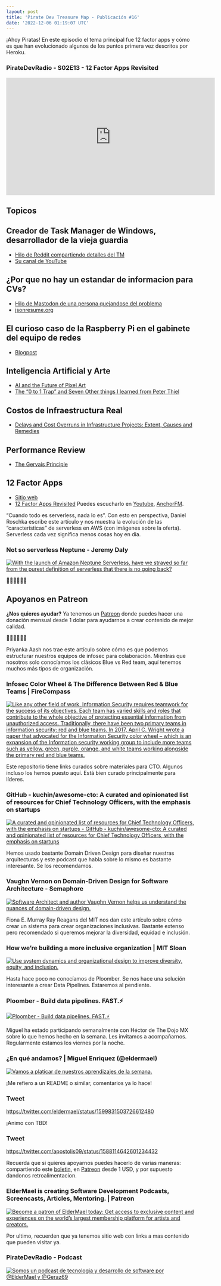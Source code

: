 ```yaml
---
layout: post
title: 'Pirate Dev Treasure Map - Publicación #16'
date: '2022-12-06 01:19:07 UTC'
---
```


¡Ahoy Piratas! En este episodio el tema principal fue 12 factor apps y cómo es que han evolucionado algunos de los puntos primera vez descritos por Heroku.
### PirateDevRadio - S02E13 - 12 Factor Apps Revisited
<iframe
    width="560" 
    height="315" 
    src="https://www.youtube.com/embed/jA3ZtZk-xIY"
    title="YouTube video player" 
    frameborder="0" 
    allow="accelerometer; autoplay; clipboard-write; 
    encrypted-media; gyroscope; picture-in-picture; web-share" 
    allowfullscreen>
</iframe>

## Topicos

## Creador de Task Manager de Windows, desarrollador de la vieja guardia

* [Hilo de Reddit compartiendo detalles del TM](https://old.reddit.com/r/techsupport/comments/gqb915/i_wrote_task_manager_and_i_just_remembered/)
* [Su canal de YouTube](https://www.youtube.com/channel/UCNzszbnvQeFzObW0ghk0Ckw)

## ¿Por que no hay un estandar de informacion para CVs?

* [Hilo de Mastodon de una persona quejandose del problema](https://toot.cat/@woozle/107634232290378715)
* [jsonresume.org](https://jsonresume.org/)

## El curioso caso de la Raspberry Pi en el gabinete del equipo de redes

* [Blogpost](https://blog.haschek.at/2019/the-curious-case-of-the-RasPi-in-our-network.html)

## Inteligencia Artificial y Arte

* [AI and the Future of Pixel Art](https://pixelparmesan.com/ai-and-the-future-of-pixel-art/?s=09&utm_source=pocket_saves)
* [The “0 to 1 Trap” and Seven Other things I learned from Peter Thiel](https://medium.com/the-mission/the-0-to-1-trap-and-seven-other-things-i-learned-from-peter-theil-1d315d180918)

## Costos de Infraestructura Real

* [Delays and Cost Overruns in Infrastructure Projects: Extent, Causes and Remedies](https://www.jstor.org/stable/27807050)

## Performance Review

* [The Gervais Principle](https://notes.alexkehayias.com/the-gervais-principle/)

## 12 Factor Apps

* [Sitio web](https://12factor.net/)
* [12 Factor Apps Revisited](https://architecturenotes.co/12-factor-app-revisited/)
Puedes escucharlo en [Youtube](https://www.youtube.com/channel/UCIQ_yengMK59I2bsL3443sg), [AnchorFM](https://anchor.fm/pirate-dev-radio).

“Cuando todo es serverless, nada lo es”. Con esto en perspectiva, Daniel Roschka escribe este artículo y nos muestra la evolución de las “características” de serverless en AWS (con imágenes sobre la oferta). Serverless cada vez significa menos cosas hoy en dia.
### Not so serverless Neptune - Jeremy Daly
[![With the launch of Amazon Neptune Serverless, have we strayed so far from the purest definition of serverless that there is no going back?](https://s3.amazonaws.com/revue/items/images/019/467/061/web/not-so-serverless-neptune.jpg?1670287002)](https://www.jeremydaly.com/not-so-serverless-neptune/)

🏴‍☠️🏴‍☠️🏴‍☠️

## Apoyanos en Patreon

**¿Nos quieres ayudar?** Ya tenemos un [Patreon](https://www.patreon.com/eldermael) donde puedes hacer una donación mensual desde 1 dolar para ayudarnos a crear contenido de mejor calidad.

🏴‍☠️🏴‍☠️🏴‍☠️

Priyanka Aash nos trae este artículo sobre cómo es que podemos estructurar nuestros equipos de infosec para colaboración. Mientras que nosotros solo conocíamos los clásicos Blue vs Red team, aquí tenemos muchos más tipos de organización.
### Infosec Color Wheel & The Difference Between Red & Blue Teams | FireCompass
[![Like any other field of work, Information Security requires teamwork for the success of its objectives. Each team has varied skills and roles that contribute to the whole objective of protecting essential information from unauthorized access. Traditionally, there have been two primary teams in information security: red and blue teams. In 2017, April C. Wright wrote a paper that advocated for the Information Security color wheel – which is an expansion of the Information security working group to include more teams such as yellow, green, purple, orange, and white teams working alongside the primary red and blue teams.](https://s3.amazonaws.com/revue/items/images/019/467/134/web/cropped-FireCompass-Logo-1.png?1670287311)](https://www.firecompass.com/blog/infosec-color-wheel-the-difference-between-red-blue-teams/?utm_source=pocket_reader)


Este repositorio tiene links curados sobre materiales para CTO. Algunos incluso los hemos puesto aquí. Está bien curado principalmente para líderes.
### GitHub - kuchin/awesome-cto: A curated and opinionated list of resources for Chief Technology Officers, with the emphasis on startups
[![A curated and opinionated list of resources for Chief Technology Officers, with the emphasis on startups - GitHub - kuchin/awesome-cto: A curated and opinionated list of resources for Chief Technology Officers, with the emphasis on startups](https://s3.amazonaws.com/revue/items/images/019/467/154/web/awesome-cto?1670287468)](https://github.com/kuchin/awesome-cto)


Hemos usado bastante Domain Driven Design para diseñar nuestras arquitecturas y este podcast que habla sobre lo mismo es bastante interesante. Se los recomendamos.
### Vaughn Vernon on Domain-Driven Design for Software Architecture - Semaphore
[![Software Architect and author Vaughn Vernon helps us understand the nuances of domain-driven design.](https://s3.amazonaws.com/revue/items/images/019/467/170/web/vaughnvernon.png?1670287650)](https://semaphoreci.com/blog/vaughn-vernon-domain-driven-design)


Fiona E. Murray Ray Reagans del MIT nos dan este artículo sobre cómo crear un sistema para crear organizaciones inclusivas. Bastante extenso pero recomendado si queremos mejorar la diversidad, equidad e inclusión.
### How we’re building a more inclusive organization | MIT Sloan
[![Use system dynamics and organizational design to improve diversity, equity, and inclusion.](https://s3.amazonaws.com/revue/items/images/019/467/253/web/inclusion_1.png?1670288272)](https://mitsloan.mit.edu/ideas-made-to-matter/how-were-building-a-more-inclusive-organization)


Hasta hace poco no conocíamos de Ploomber. Se nos hace una solución interesante a crear Data Pipelines. Estaremos al pendiente.
### Ploomber - Build data pipelines. FAST.⚡️
[![Ploomber - Build data pipelines. FAST.⚡️](https://s3.amazonaws.com/revue/items/images/019/467/267/web/ycombinator_hu709d1623de206d64ba5fdc19c45822dd_81021_3121x0_resize_q90_h2_box_2.jpg?1670288429)](https://ploomber.io/?utm_source=pocket_saves)


Miguel ha estado participando semanalmente con Héctor de The Dojo MX sobre lo que hemos hecho en la semana. Les invitamos a acompañarnos. Regularmente estamos los viernes por la noche.
### ¿En qué andamos? | Miguel Enriquez (@eldermael)
[![Vamos a platicar de nuestros aprendizajes de la semana.](https://s3.amazonaws.com/revue/items/images/019/467/289/web/maxresdefault.jpg?1670288649)](https://www.youtube.com/watch?v=mOMPo36jx4s)


¡Me refiero a un README o similar, comentarios ya lo hace!
### Tweet 
https://twitter.com/eldermael/status/1599831503726612480

¡Animo con TBD!
### Tweet 
https://twitter.com/apostolis09/status/1588114642601234432


Recuerda que si quieres apoyarnos puedes hacerlo de varias maneras: compartiendo este [boletin](http://treasuremap.piratedevradio.tech/), en [Patreon](https://www.patreon.com/eldermael) desde 1 USD, y por supuesto dandonos retroalimentacion.
### ElderMael is creating Software Development Podcasts, Screencasts, Articles, Mentoring. | Patreon
[![Become a patron of ElderMael today: Get access to exclusive content and experiences on the world’s largest membership platform for artists and creators.](https://s3.amazonaws.com/revue/items/images/019/466/997/web/2.jpg?1628975407)](https://www.patreon.com/eldermael)

Por ultimo, recuerden que ya tenemos sitio web con links a mas contenido que pueden visitar ya.
### PirateDevRadio - Podcast
[![Somos un podcast de tecnologia y desarrollo de software por @ElderMael  y @Geraz69](https://s3.amazonaws.com/revue/items/images/019/466/999/web/new-splashscreen-2.jpg?1628976243)](https://piratedevradio.tech/)

        